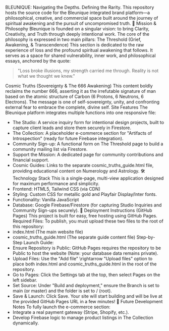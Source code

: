 BLEUNIQUE: Navigating the Depths. Defining the Rarity.
This repository hosts the source code for the Bleunique integrated brand platform—a philosophical, creative, and commercial space built around the journey of spiritual awakening and the pursuit of uncompromised truth.
🌟 Mission & Philosophy
Bleunique is founded on a singular vision: to bring Clarity, Creativity, and Truth through deeply intentional work.
The core of the philosophy is expressed in two main pillars:
The Threshold (Grief, Awakening, & Transcendence)
This section is dedicated to the raw experience of loss and the profound spiritual awakening that follows. It serves as a space for shared vulnerability, inner work, and philosophical essays, anchored by the quote:
> "Loss broke illusions, my strength carried me through. Reality is not what we thought we knew."
> 
Cosmic Truths (Sovereignty & The 666 Awakening)
This content boldly reclaims the number 666, asserting it as the irrefutable signature of man based on the atomic structure of Carbon (6 Protons, 6 Neutrons, 6 Electrons). The message is one of self-sovereignty, unity, and confronting external fear to embrace the complete, divine self.
Site Features
The Bleunique platform integrates multiple functions into one responsive file:
 * The Studio: A service inquiry form for intentional design projects, built to capture client leads and store them securely in Firestore.
 * The Collection: A placeholder e-commerce section for "Artifacts of Introspection" (ready for future Firebase integration).
 * Community Sign-up: A functional form on The Threshold page to build a community mailing list via Firestore.
 * Support the Mission: A dedicated page for community contributions and financial support.
 * Cosmic Guides: Links to the separate cosmic_truths_guide.html file, providing educational content on Numerology and Astrology.
🛠️ Technology Stack
This is a single-page, multi-view application designed for maximum performance and simplicity.
 * Frontend: HTML5, Tailwind CSS (via CDN)
 * Styling: Custom CSS for metallic gold and Playfair Display/Inter fonts.
 * Functionality: Vanilla JavaScript
 * Database: Google Firebase/Firestore (for capturing Studio Inquiries and Community Sign-ups securely).
🚀 Deployment Instructions (GitHub Pages)
This project is built for easy, free hosting using GitHub Pages.
Required Files:
To publish, you must upload these two files to the root of this repository:
 * index.html (The main website file)
 * cosmic_truths_guide.html (The separate guide content file)
Step-by-Step Launch Guide:
 * Ensure Repository is Public: GitHub Pages requires the repository to be Public to host the website (Note: your database data remains private).
 * Upload Files: Use the "Add file" \rightarrow "Upload files" option to place both index.html and cosmic_truths_guide.html in the root of the repository.
 * Go to Pages: Click the Settings tab at the top, then select Pages on the left sidebar.
 * Set Source: Under "Build and deployment," ensure the Branch is set to main (or master) and the folder is set to / (root).
 * Save & Launch: Click Save. Your site will start building and will be live at the provided GitHub Pages URL in a few minutes!
📝 Future Development Notes
To fully launch the e-commerce section:
 * Integrate a real payment gateway (Stripe, Shopify, etc.).
 * Develop Firebase logic to manage product listings in The Collection dynamically.
